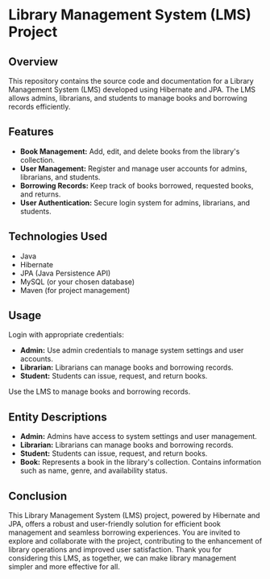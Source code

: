 # Library Management System (LMS) Project

## Overview
This repository contains the source code and documentation for a Library Management System (LMS) developed using Hibernate and JPA. The LMS allows admins, librarians, and students to manage books and borrowing records efficiently.

## Features
- **Book Management:** Add, edit, and delete books from the library's collection.
- **User Management:** Register and manage user accounts for admins, librarians, and students.
- **Borrowing Records:** Keep track of books borrowed, requested books, and returns.
- **User Authentication:** Secure login system for admins, librarians, and students.

## Technologies Used
- Java
- Hibernate
- JPA (Java Persistence API)
- MySQL (or your chosen database)
- Maven (for project management)

## Usage
Login with appropriate credentials:

- **Admin:** Use admin credentials to manage system settings and user accounts.
- **Librarian:** Librarians can manage books and borrowing records.
- **Student:** Students can issue, request, and return books.

Use the LMS to manage books and borrowing records.

## Entity Descriptions
- **Admin:** Admins have access to system settings and user management.
- **Librarian:** Librarians can manage books and borrowing records.
- **Student:** Students can issue, request, and return books.
- **Book:** Represents a book in the library's collection. Contains information such as name, genre, and availability status.

## Conclusion
This Library Management System (LMS) project, powered by Hibernate and JPA, offers a robust and user-friendly solution for efficient book management and seamless borrowing experiences. You are invited to explore and collaborate with the project, contributing to the enhancement of library operations and improved user satisfaction. Thank you for considering this LMS, as together, we can make library management simpler and more effective for all.
